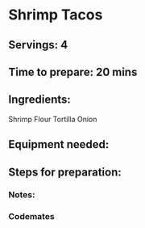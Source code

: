 # Shrimp Tacos

## Servings: 4

## Time to prepare: 20 mins

## Ingredients: 

Shrimp
Flour Tortilla
Onion


## Equipment needed:


## Steps for preparation:



### Notes:



### Codemates #
